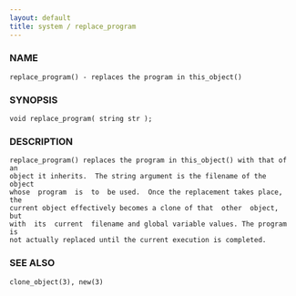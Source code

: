 ```yaml
---
layout: default
title: system / replace_program
---
```


### NAME

    replace_program() - replaces the program in this_object()

### SYNOPSIS

    void replace_program( string str );

### DESCRIPTION

    replace_program() replaces the program in this_object() with that of an
    object it inherits.  The string argument is the filename of the  object
    whose  program  is  to  be used.  Once the replacement takes place, the
    current object effectively becomes a clone of that  other  object,  but
    with  its  current  filename and global variable values. The program is
    not actually replaced until the current execution is completed.

### SEE ALSO

    clone_object(3), new(3)
